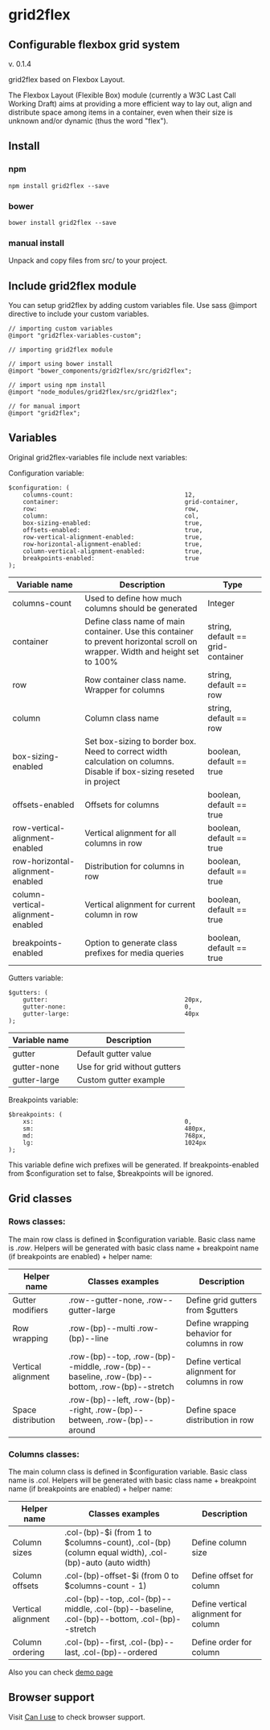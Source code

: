 # grid2flex
## Configurable flexbox grid system
v. 0.1.4

grid2flex based on Flexbox Layout.

The Flexbox Layout (Flexible Box) module (currently a W3C Last Call Working Draft) aims at providing a more efficient way to lay out, align and distribute space among items in a container, even when their size is unknown and/or dynamic (thus the word "flex").

## Install

### npm
<pre><code>npm install grid2flex --save</code></pre>

### bower
<pre><code>bower install grid2flex --save</code></pre>

### manual install
Unpack and copy files from src/ to your project.


## Include grid2flex module

You can setup grid2flex by adding custom variables file. Use sass @import directive to include your custom variables.

<pre><code>// importing custom variables
@import "grid2flex-variables-custom";

// importing grid2flex module

// import using bower install
@import "bower_components/grid2flex/src/grid2flex";

// import using npm install
@import "node_modules/grid2flex/src/grid2flex";

// for manual import
@import "grid2flex";</code></pre>



## Variables
Original grid2flex-variables file include next variables:

Configuration variable:

<pre><code>$configuration: (
	columns-count:                               12,
	container:                                   grid-container,
	row:                                         row,
	column:                                      col,
	box-sizing-enabled:                          true,
	offsets-enabled:                             true,
	row-vertical-alignment-enabled:              true,
	row-horizontal-alignment-enabled:            true,
	column-vertical-alignment-enabled:           true,
	breakpoints-enabled:                         true
);</code></pre>


<table>
	<thead>
		<tr>
			<th>Variable name</th>
			<th>Description</th>
			<th>Type</th>
		</tr>
	</thead>
	<tbody>
		<tr>
			<td>columns-count</td>
			<td>Used to define how much columns should be generated</td>
			<td>Integer</td>
		</tr>
		<tr>
			<td>container</td>
			<td>Define class name of main container. Use this container to prevent horizontal scroll on wrapper. Width and height set to 100%</td>
			<td>string, default == grid-container</td>
		</tr>
		<tr>
			<td>row</td>
			<td>Row container class name. Wrapper for columns</td>
			<td>string, default == row</td>
		</tr>
		<tr>
			<td>column</td>
			<td>Column class name</td>
			<td>string, default == row</td>
		</tr>
		<tr>
			<td>box-sizing-enabled</td>
			<td>Set box-sizing to border box. Need to correct width calculation on columns. Disable if box-sizing reseted in project</td>
			<td>boolean, default == true</td>
		</tr>
		<tr>
			<td>offsets-enabled</td>
			<td>Offsets for columns</td>
			<td>boolean, default == true</td>
		</tr>
		<tr>
			<td>row-vertical-alignment-enabled</td>
			<td>Vertical alignment for all columns in row</td>
			<td>boolean, default == true</td>
		</tr>
		<tr>
			<td>row-horizontal-alignment-enabled</td>
			<td>Distribution for columns in row</td>
			<td>boolean, default == true</td>
		</tr>
		<tr>
			<td>column-vertical-alignment-enabled</td>
			<td>Vertical alignment for current column in row</td>
			<td>boolean, default == true</td>
		</tr>
		<tr>
			<td>breakpoints-enabled</td>
			<td>Option to generate class prefixes for media queries</td>
			<td>boolean, default == true</td>
		</tr>
	</tbody>
</table>

Gutters variable:

<pre><code>$gutters: (
	gutter:                                      20px,
	gutter-none:                                 0,
	gutter-large:                                40px
);</code></pre>


<table>
	<thead>
		<tr>
			<th>Variable name</th>
			<th>Description</th>
		</tr>
	</thead>
	<tbody>
		<tr>
			<td>gutter</td>
			<td>Default gutter value</td>
		</tr>
		<tr>
			<td>gutter-none</td>
			<td>Use for grid without gutters</td>
		</tr>
		<tr>
			<td>gutter-large</td>
			<td>Custom gutter example</td>
		</tr>
	</tbody>
</table>


Breakpoints variable:

<pre><code>$breakpoints: (
	xs:                                          0,
	sm:                                          480px,
	md:                                          768px,
	lg:                                          1024px
);</code></pre>


This variable define wich prefixes will be generated. If breakpoints-enabled from $configuration set to false, $breakpoints will be ignored.

## Grid classes
### Rows classes:
The main row class is defined in $configuration variable. Basic class name is <i>.row</i>.
Helpers will be generated with basic class name + breakpoint name (if breakpoints are enabled) + helper name:
<table>
	<thead>
		<tr>
			<th>Helper name</th>
			<th>Classes examples</th>
			<th>Description</th>
		</tr>
	</thead>
	<tbody>
		<tr>
			<td>Gutter modifiers</td>
			<td>.row--gutter-none, .row--gutter-large</td>
			<td>Define grid gutters from $gutters</td>
		</tr>
		<tr>
			<td>Row wrapping</td>
			<td>.row-(bp)--multi .row-(bp)--line</td>
			<td>Define wrapping behavior for columns in row</td>
		</tr>
		<tr>
			<td>Vertical alignment</td>
			<td>.row-(bp)--top, .row-(bp)--middle, .row-(bp)--baseline, .row-(bp)--bottom, .row-(bp)--stretch</td>
			<td>Define vertical alignment for columns in row</td>
		</tr>
		<tr>
			<td>Space distribution</td>
			<td>.row-(bp)--left, .row-(bp)--right, .row-(bp)--between, .row-(bp)--around</td>
			<td>Define space distribution in row</td>
		</tr>
	</tbody>
</table>

### Columns classes:
The main column class is defined in $configuration variable. Basic class name is <i>.col</i>.
Helpers will be generated with basic class name + breakpoint name (if breakpoints are enabled) + helper name:
<table>
	<thead>
		<tr>
			<th>Helper name</th>
			<th>Classes examples</th>
			<th>Description</th>
		</tr>
	</thead>
	<tbody>
		<tr>
			<td>Column sizes</td>
			<td>.col-(bp)-$i (from 1 to $columns-count), .col-(bp) (column equal width), .col-(bp)-auto (auto width)</td>
			<td>Define column size</td>
		</tr>
		<tr>
			<td>Column offsets</td>
			<td>.col-(bp)-offset-$i (from 0 to $columns-count - 1)</td>
			<td>Define offset for column</td>
		</tr>
		<tr>
			<td>Vertical alignment</td>
			<td>.col-(bp)--top, .col-(bp)--middle, .col-(bp)--baseline, .col-(bp)--bottom, .col-(bp)--stretch</td>
			<td>Define vertical alignment for column</td>
		</tr>
		<tr>
			<td>Column ordering</td>
			<td>.col-(bp)--first, .col-(bp)--last, .col-(bp)--ordered</td>
			<td>Define order for column</td>
		</tr>
	</tbody>
</table>

Also you can check <a href="http://alexisvk.github.io/grid2flex/demo/">demo page</a>


## Browser support
Visit <a href="http://caniuse.com/#feat=flexbox">Can I use</a> to check browser support.
